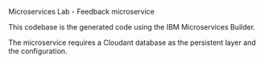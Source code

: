 Microservices Lab - Feedback microservice

This codebase is the generated code using the IBM Microservices Builder.  

The microservice requires a Cloudant database as the persistent layer and the configuration.
